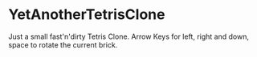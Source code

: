 YetAnotherTetrisClone
=====================

Just a small fast'n'dirty Tetris Clone. Arrow Keys for left, right and down, space to rotate the current brick.
